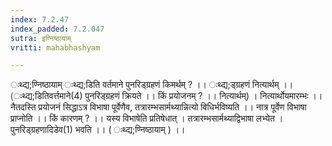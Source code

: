```yaml
---
index: 7.2.47
index_padded: 7.2.047
sutra: इण्निष्ठायाम्
vritti: mahabhashyam

---
```

 ःथ्द्य;ण्निष्ठायाम् ःथ्द्य;डिति वर्तमाने पुनरिड्ग्रहणं किमर्थम् ? ।। ःथ्द्य;ड्ग्रहणं नित्यार्थम् ।। (ःथ्द्य;डितिवर्त्तमाने(4) पुनरिड्ग्रहणं क्रियते ।। किं प्रयोजनम् ? ।। नित्यार्थम्) । नित्यार्थोयमारम्भः ।। नैतदस्ति प्रयोजनं सिद्धाऽत्र विभाषा पूर्वेणैव, तत्रारम्भसार्मथ्यान्नित्यो विधिर्भविष्यति ।। नात्र पूर्वेण विभाषा प्राप्नोति ।। किं कारणम् ? ।। यस्य विभाषेति प्रतिषेधात् । तत्रारम्भसार्मथ्याद्विभाषा लभ्येत । पुनरिड्ग्रहणादिडेव(1) भवति ।। ( ःथ्द्य;ण्निष्ठायाम् ) ।। 